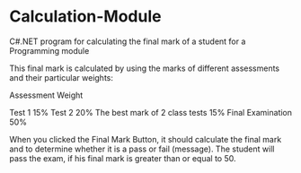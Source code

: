 # Calculation-Module
 C#.NET program for calculating the final mark of a student for a Programming module
 
This final mark is calculated by using the marks of different assessments and their particular weights:

Assessment                           Weight

Test 1                                15%
Test 2                                20%
The best mark of 2 class tests        15%
Final Examination                     50%

When you clicked the Final Mark Button, it should calculate the final mark and to determine
whether it is a pass or fail (message). The student will pass the exam, if his final mark is
greater than or equal to 50.


